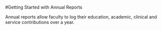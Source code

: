 #Getting Started with Annual Reports

Annual reports allow faculty to log their education, academic, clinical and service contributions over a year.
